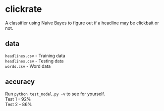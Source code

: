 # clickrate

A classifier using Naive Bayes to figure out if
a headline may be clickbait or not.

## data
`headlines.csv` - Training data <br>
`headlines.csv` - Testing data <br>
`words.csv` - Word data

## accuracy
Run `python test_model.py -v` to see for yourself.<br>
Test 1 - 92%<br>
Test 2 - 86%